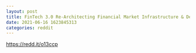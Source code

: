 ```yaml
--- 
layout: post 
title: FinTech 3.0 Re-Architecting Financial Market Infrastructure & DeFi 
date: 2021-06-16 1623845313 
categories: reddit 
--- 
```

https://redd.it/o13ccp